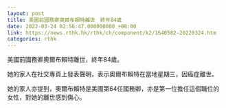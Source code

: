 ```yaml
---
layout: post
title: 美國前國務卿奧爾布賴特離世　終年84歲
date: 2022-03-24 02:56:47.000000000 +08:00
link: https://news.rthk.hk/rthk/ch/component/k2/1640582-20220324.htm
categories: rthk
---
```


美國前國務卿奧爾布賴特離世，終年84歲。

她的家人在社交專頁上發表聲明，表示奧爾布賴特在當地星期三，因癌症離世。

她的家人亦提到，奧爾布賴特是美國第64任國務卿，亦是第一位擔任這個職位的女性，對她的離世感到傷心。
